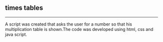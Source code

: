 <h2> times tables</h2>
<hr>
<p> A script was created that asks the user for a number so that his multiplication table is shown.The code was developed using html, css and java script. </p>
